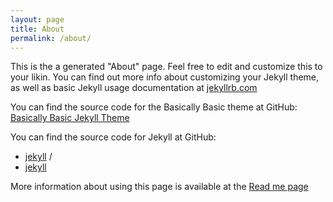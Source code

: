 ```yaml
---
layout: page
title: About
permalink: /about/
---
```


This is the a generated "About" page. Feel free to edit and customize this to your likin. You can find out more info about customizing your Jekyll theme, as well as basic Jekyll usage documentation at [jekyllrb.com](https://jekyllrb.com/)

You can find the source code for the Basically Basic theme at GitHub:
[Basically Basic Jekyll Theme](https://github.com/mmistakes/jekyll-theme-basically-basic)

You can find the source code for Jekyll at GitHub:
- [jekyll][jekyll-organization] /
- [jekyll](https://github.com/jekyll/jekyll)

More information about using this page is available at the [Read me page](../readme)

[jekyll-organization]: https://github.com/jekyll
